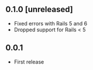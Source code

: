 ## 0.1.0 [unreleased]

- Fixed errors with Rails 5 and 6
- Dropped support for Rails < 5

## 0.0.1

- First release
